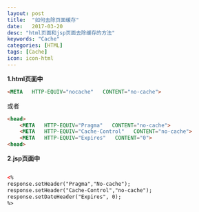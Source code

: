 ```yaml
---
layout: post
title:  "如何去除页面缓存"
date:   2017-03-20
desc: "html页面和jsp页面去除缓存的方法"
keywords: "Cache"
categories: [HTML]
tags: [Cache]
icon: icon-html
---
```



**1.html页面中**  

```html
<META   HTTP-EQUIV="nocache"   CONTENT="no-cache">
```  
或者  
```html
<head>
    <META   HTTP-EQUIV="Pragma"   CONTENT="no-cache">
    <META   HTTP-EQUIV="Cache-Control"   CONTENT="no-cache">
    <META   HTTP-EQUIV="Expires"   CONTENT="0">
<head>

```  
**2.jsp页面中**  
```html

<%
response.setHeader("Pragma","No-cache");
response.setHeader("Cache-Control","no-cache");
response.setDateHeader("Expires", 0);
%>
```
